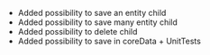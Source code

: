 * Added possibility to save an entity child
* Added possibility to save many entity child
* Added possibility to delete child
* Added possibility to save in coreData + UnitTests
